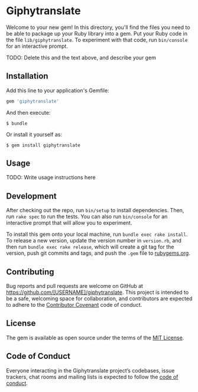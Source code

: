 # Giphytranslate

Welcome to your new gem! In this directory, you'll find the files you need to be able to package up your Ruby library into a gem. Put your Ruby code in the file `lib/giphytranslate`. To experiment with that code, run `bin/console` for an interactive prompt.

TODO: Delete this and the text above, and describe your gem

## Installation

Add this line to your application's Gemfile:

```ruby
gem 'giphytranslate'
```

And then execute:

    $ bundle

Or install it yourself as:

    $ gem install giphytranslate

## Usage

TODO: Write usage instructions here

## Development

After checking out the repo, run `bin/setup` to install dependencies. Then, run `rake spec` to run the tests. You can also run `bin/console` for an interactive prompt that will allow you to experiment.

To install this gem onto your local machine, run `bundle exec rake install`. To release a new version, update the version number in `version.rb`, and then run `bundle exec rake release`, which will create a git tag for the version, push git commits and tags, and push the `.gem` file to [rubygems.org](https://rubygems.org).

## Contributing

Bug reports and pull requests are welcome on GitHub at https://github.com/[USERNAME]/giphytranslate. This project is intended to be a safe, welcoming space for collaboration, and contributors are expected to adhere to the [Contributor Covenant](http://contributor-covenant.org) code of conduct.

## License

The gem is available as open source under the terms of the [MIT License](https://opensource.org/licenses/MIT).

## Code of Conduct

Everyone interacting in the Giphytranslate project’s codebases, issue trackers, chat rooms and mailing lists is expected to follow the [code of conduct](https://github.com/[USERNAME]/giphytranslate/blob/master/CODE_OF_CONDUCT.md).
